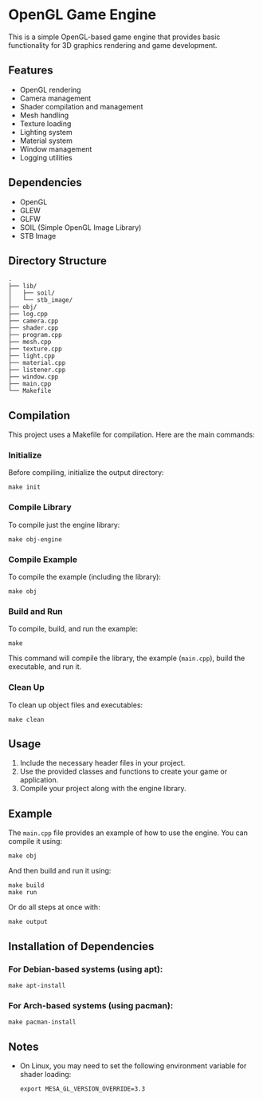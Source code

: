 # OpenGL Game Engine

This is a simple OpenGL-based game engine that provides basic functionality for 3D graphics rendering and game development.

## Features

- OpenGL rendering
- Camera management
- Shader compilation and management
- Mesh handling
- Texture loading
- Lighting system
- Material system
- Window management
- Logging utilities

## Dependencies

- OpenGL
- GLEW
- GLFW
- SOIL (Simple OpenGL Image Library)
- STB Image

## Directory Structure

```
.
├── lib/
│   ├── soil/
│   └── stb_image/
├── obj/
├── log.cpp
├── camera.cpp
├── shader.cpp
├── program.cpp
├── mesh.cpp
├── texture.cpp
├── light.cpp
├── material.cpp
├── listener.cpp
├── window.cpp
├── main.cpp
└── Makefile
```

## Compilation

This project uses a Makefile for compilation. Here are the main commands:

### Initialize

Before compiling, initialize the output directory:

```
make init
```

### Compile Library

To compile just the engine library:

```
make obj-engine
```

### Compile Example

To compile the example (including the library):

```
make obj
```

### Build and Run

To compile, build, and run the example:

```
make
```

This command will compile the library, the example (`main.cpp`), build the executable, and run it.

### Clean Up

To clean up object files and executables:

```
make clean
```

## Usage

1. Include the necessary header files in your project.
2. Use the provided classes and functions to create your game or application.
3. Compile your project along with the engine library.

## Example

The `main.cpp` file provides an example of how to use the engine. You can compile it using:

```
make obj
```

And then build and run it using:

```
make build
make run
```

Or do all steps at once with:

```
make output
```

## Installation of Dependencies

### For Debian-based systems (using apt):

```
make apt-install
```

### For Arch-based systems (using pacman):

```
make pacman-install
```

## Notes

- On Linux, you may need to set the following environment variable for shader loading:
  ```
  export MESA_GL_VERSION_OVERRIDE=3.3
  ```

